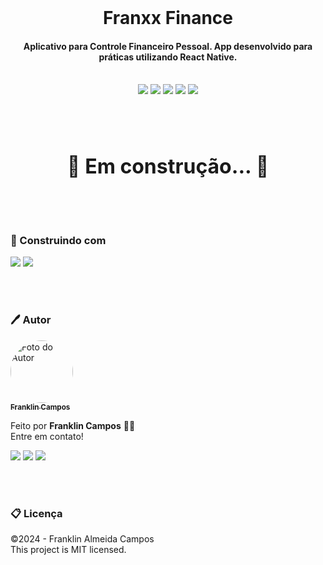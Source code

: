 <br />
<h1 align="center">Franxx Finance</h1>
<h4 align="center">Aplicativo para Controle Financeiro Pessoal. App desenvolvido para práticas utilizando React Native.</h4>
<br />

<div id="statusProject" align="center">
<img src="https://img.shields.io/github/license/franklindrw/tag-do-projeto.svg?style=for-the-badge" />
<img src="https://img.shields.io/github/stars/franklindrw/tag-do-projeto.svg?style=for-the-badge" />
<img src="https://img.shields.io/github/forks/franklindrw/tag-do-projeto.svg?style=for-the-badge" />
<img src="https://img.shields.io/github/issues/franklindrw/tag-do-projeto.svg?style=for-the-badge" />
<img src="http://img.shields.io/static/v1?label=STATUS&message=EM%20DESENVOLVIMENTO&color=yellow&style=for-the-badge"/>
</div>

<br /><br />


<h3 align="center" style="font-size: 2rem"> 
	🚧  Em construção...  🚧
</h3>

<br /><br />


<h3>🔨 Construindo com</h3>
<div id="statusProject" align="left">
 <img src="https://img.shields.io/badge/React_Native-20232A?style=for-the-badge&logo=react&logoColor=61DAFB" />
 <img src="https://img.shields.io/badge/TypeScript-007ACC?style=for-the-badge&logo=typescript&logoColor=whitek" />
</div>

<br /><br />

### 🖊 Autor

<a href="https://github.com/franklindrw">
<img style="border-radius: 50%; width: 100px" src="https://github.com/franklindrw.png" alt="Foto do Autor"/>
<br />
<sub><b>Franklin Campos</b></sub>
</a>
</br>
<p>Feito por <strong>Franklin Campos</strong> 👋🏻 </br>
Entre em contato!</p>

<div>
<a href="https://www.linkedin.com/in/franklindrw" target="_blank"><img src="https://img.shields.io/badge/-LinkedIn-%230077B5?style=for-the-badge&logo=linkedin&logoColor=white" target="_blank"></a>
<a href="mailto:franklindrw@gmail.com"><img src="https://img.shields.io/badge/Gmail-D14836?style=for-the-badge&logo=gmail&logoColor=white" target="_blank"></a>
<a href="https://www.instagram.com/franklindrw" target="_blank"><img src="https://img.shields.io/badge/-Instagram-%23E4405F?style=for-the-badge&logo=instagram&logoColor=white" target="_blank"></a>
</div>

<br /><br />

### 📋 Licença

<p> ©2024 - Franklin Almeida Campos </br>
This project is MIT licensed.</p>